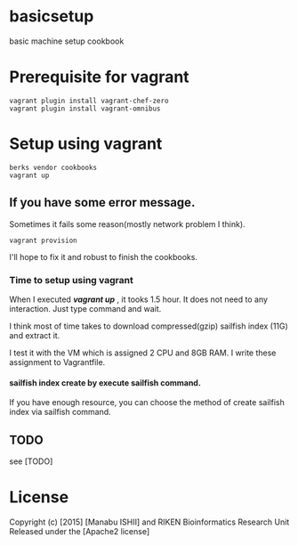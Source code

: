 # basicsetup
basic machine setup cookbook

# Prerequisite for vagrant
```
vagrant plugin install vagrant-chef-zero
vagrant plugin install vagrant-omnibus
```

# Setup using vagrant
```
berks vendor cookbooks
vagrant up
```

## If you have some error message.

Sometimes it fails some reason(mostly network problem I think).

```
vagrant provision
```

I'll hope to fix it and robust to finish the cookbooks.

### Time to setup using vagrant

When I executed ***vagrant up*** , it tooks 1.5 hour.
It does not need to any interaction.
Just type command and wait.

I think most of time takes to download compressed(gzip) sailfish index (11G)
and extract it.

I test it with the VM which is assigned 2 CPU and 8GB RAM.
I write these assignment to Vagrantfile.

#### sailfish index create by execute sailfish command.

If you have enough resource, you can choose the method of create sailfish index
 via sailfish command.

## TODO

see [TODO]

# License

Copyright (c) [2015] [Manabu ISHII] and RIKEN Bioinformatics Research Unit
Released under the [Apache2 license]
